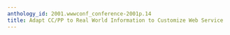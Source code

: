 ```yaml
---
anthology_id: 2001.wwwconf_conference-2001p.14
title: Adapt CC/PP to Real World Information to Customize Web Service
---
```

